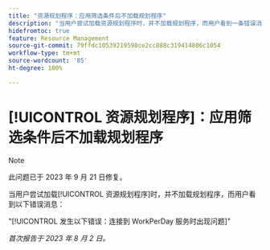```yaml
---
title: "资源规划程序：应用筛选条件后不加载规划程序"
description: "当用户尝试加载资源规划程序时，并不加载规划程序，而用户看到一条错误消息。"
hidefromtoc: true
feature: Resource Management
source-git-commit: 79ffdc10539219598ce2cc888c319414806c1054
workflow-type: tm+mt
source-wordcount: '85'
ht-degree: 100%

---
```



# [!UICONTROL 资源规划程序]：应用筛选条件后不加载规划程序

>[!NOTE]
>
>此问题已于 2023 年 9 月 21 日修复。

当用户尝试加载[!UICONTROL 资源规划程序]时，并不加载规划程序，而用户看到以下错误消息：

&quot;[!UICONTROL 发生以下错误：连接到 WorkPerDay 服务时出现问题]&quot;

_首次报告于 2023 年 8 月 2 日。_

